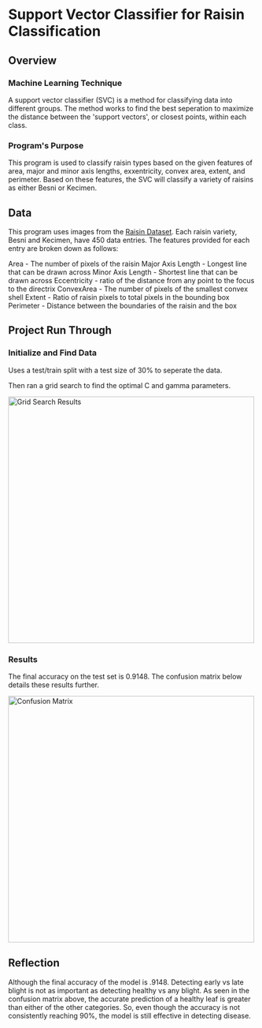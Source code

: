 # Support Vector Classifier for Raisin Classification

## Overview
### Machine Learning Technique

A support vector classifier (SVC) is a method for classifying data into different groups. The method works to find the best seperation to maximize the distance between the 'support vectors', or closest points, within each class.

### Program's Purpose

This program is used to classify raisin types based on the given features of area, major and minor axis lengths, exxentricity, convex area, extent, and perimeter. Based on these features, the SVC will classify a variety of raisins as either Besni or Kecimen.

## Data

This program uses images from the [Raisin Dataset](https://www.kaggle.com/datasets/nimapourmoradi/raisin-binary-classification). Each raisin variety, Besni and Kecimen, have 450 data entries. The features provided for each entry are broken down as follows:

Area - The number of pixels of the raisin
Major Axis Length - Longest line that can be drawn across
Minor Axis Length - Shortest line that can be drawn across
Eccentricity - ratio of the distance from any point to the focus to the directrix
ConvexArea - The number of pixels of the smallest convex shell
Extent - Ratio of raisin pixels to total pixels in the bounding box
Perimeter - Distance between the boundaries of the raisin and the box

## Project Run Through

### Initialize and Find Data

Uses a test/train split with a test size of 30% to seperate the data.

Then ran a grid search to find the optimal C and gamma parameters.

<img src="https://github.com/user-attachments/assets/273a1967-8594-4900-981d-bc740dec78bc" alt="Grid Search Results" width="500"/>

### Results

The final accuracy on the test set is 0.9148. The confusion matrix below details these results further. 

<img src="https://github.com/user-attachments/assets/878e0654-b36d-4f7f-a284-791110261f58" alt="Confusion Matrix" width="500"/>

## Reflection

Although the final accuracy of the model is .9148. Detecting early vs late blight is not as important as detecting healthy vs any blight. As seen in the confusion matrix above, the accurate prediction of a healthy leaf is greater than either of the other categories. So, even though the accuracy is not consistently reaching 90%, the model is still effective in detecting disease.
